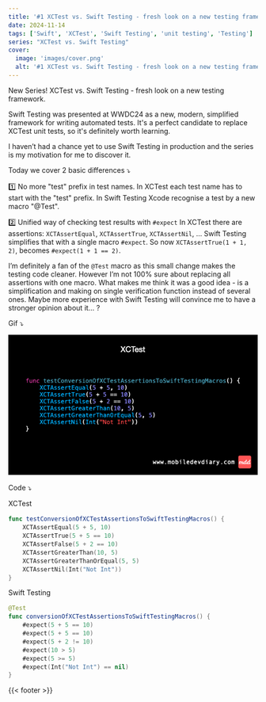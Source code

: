 ```yaml
---
title: '#1 XCTest vs. Swift Testing - fresh look on a new testing framework'
date: 2024-11-14
tags: ['Swift', 'XCTest', 'Swift Testing', 'unit testing', 'Testing']
series: "XCTest vs. Swift Testing"
cover: 
  image: 'images/cover.png'
  alt: '#1 XCTest vs. Swift Testing - fresh look on a new testing framework'
---
```


New Series! XCTest vs. Swift Testing - fresh look on a new testing framework.

Swift Testing was presented at WWDC24 as a new, modern, simplified framework for writing automated tests. It's a perfect candidate to replace XCTest unit tests, so it's definitely worth learning.

I haven’t had a chance yet to use Swift Testing in production and the series is my motivation for me to discover it.

Today we cover 2 basic differences ⤵️

1️⃣ No more "test" prefix in test names. 
In XCTest each test name has to start with the "test" prefix. In Swift Testing Xcode recognise a test by a new macro "@Test".

2️⃣ Unified way of checking test results with `#expect`
In XCTest there are assertions: `XCTAssertEqual`, `XCTAssertTrue`, `XCTAssertNil`, …
Swift Testing simplifies that with a single macro `#expect`. So now `XCTAssertTrue(1 + 1, 2)`, becomes `#expect(1 + 1 == 2)`.

I’m definitely a fan of the `@Test` macro as this small change makes the testing code cleaner. However I’m not 100% sure about replacing all assertions with one macro. What makes me think it was a good idea - is a simplification and making on single verification function instead of several ones. Maybe more experience with Swift Testing will convince me to have a stronger opinion about it… ?

Gif ⤵️

![Example](images/example.gif)

Code ⤵️

XCTest
```swift
func testConversionOfXCTestAssertionsToSwiftTestingMacros() {
    XCTAssertEqual(5 + 5, 10)
    XCTAssertTrue(5 + 5 == 10)
    XCTAssertFalse(5 + 2 == 10)
    XCTAssertGreaterThan(10, 5)
    XCTAssertGreaterThanOrEqual(5, 5)
    XCTAssertNil(Int("Not Int"))
}
```

Swift Testing
```swift
@Test 
func conversionOfXCTestAssertionsToSwiftTestingMacros() {
    #expect(5 + 5 == 10)
    #expect(5 + 5 == 10)
    #expect(5 + 2 != 10)
    #expect(10 > 5)
    #expect(5 >= 5)
    #expect(Int("Not Int") == nil)
}
```

{{< footer >}}
